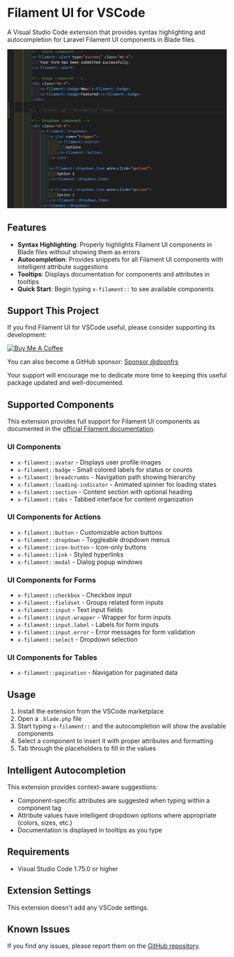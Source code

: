 # Filament UI for VSCode

A Visual Studio Code extension that provides syntax highlighting and autocompletion for Laravel Filament UI components in Blade files.

![Filament UI for VSCode Demo](images/vscode-filament-demo.gif)

## Features

- **Syntax Highlighting**: Properly highlights Filament UI components in Blade files without showing them as errors
- **Autocompletion**: Provides snippets for all Filament UI components with intelligent attribute suggestions
- **Tooltips**: Displays documentation for components and attributes in tooltips
- **Quick Start**: Begin typing `x-filament::` to see available components

## Support This Project

If you find Filament UI for VSCode useful, please consider supporting its development:


[![Buy Me A Coffee](https://cdn.buymeacoffee.com/buttons/v2/default-yellow.png)](https://buymeacoffee.com/doonfrs)



You can also become a GitHub sponsor: [Sponsor @doonfrs](https://github.com/sponsors/doonfrs)

Your support will encourage me to dedicate more time to keeping this useful package updated and well-documented.


## Supported Components

This extension provides full support for Filament UI components as documented in the [official Filament documentation](https://filamentphp.com/docs/3.x/support/blade-components/overview).

### UI Components

- `x-filament::avatar` - Displays user profile images
- `x-filament::badge` - Small colored labels for status or counts
- `x-filament::breadcrumbs` - Navigation path showing hierarchy
- `x-filament::loading-indicator` - Animated spinner for loading states
- `x-filament::section` - Content section with optional heading
- `x-filament::tabs` - Tabbed interface for content organization

### UI Components for Actions

- `x-filament::button` - Customizable action buttons
- `x-filament::dropdown` - Toggleable dropdown menus
- `x-filament::icon-button` - Icon-only buttons
- `x-filament::link` - Styled hyperlinks
- `x-filament::modal` - Dialog popup windows

### UI Components for Forms

- `x-filament::checkbox` - Checkbox input
- `x-filament::fieldset` - Groups related form inputs
- `x-filament::input` - Text input fields
- `x-filament::input.wrapper` - Wrapper for form inputs
- `x-filament::input.label` - Labels for form inputs
- `x-filament::input.error` - Error messages for form validation
- `x-filament::select` - Dropdown selection

### UI Components for Tables

- `x-filament::pagination` - Navigation for paginated data

## Usage

1. Install the extension from the VSCode marketplace
2. Open a `.blade.php` file
3. Start typing `x-filament::` and the autocompletion will show the available components
4. Select a component to insert it with proper attributes and formatting
5. Tab through the placeholders to fill in the values

## Intelligent Autocompletion

This extension provides context-aware suggestions:

- Component-specific attributes are suggested when typing within a component tag
- Attribute values have intelligent dropdown options where appropriate (colors, sizes, etc.)
- Documentation is displayed in tooltips as you type

## Requirements

- Visual Studio Code 1.75.0 or higher

## Extension Settings

This extension doesn't add any VSCode settings.

## Known Issues

If you find any issues, please report them on the [GitHub repository](https://github.com/doonfrs/vscode-filament/issues).
